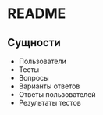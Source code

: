 # README

## Сущности

* Пользователи
* Тесты
* Вопросы
* Варианты ответов
* Ответы пользователей
* Результаты тестов
